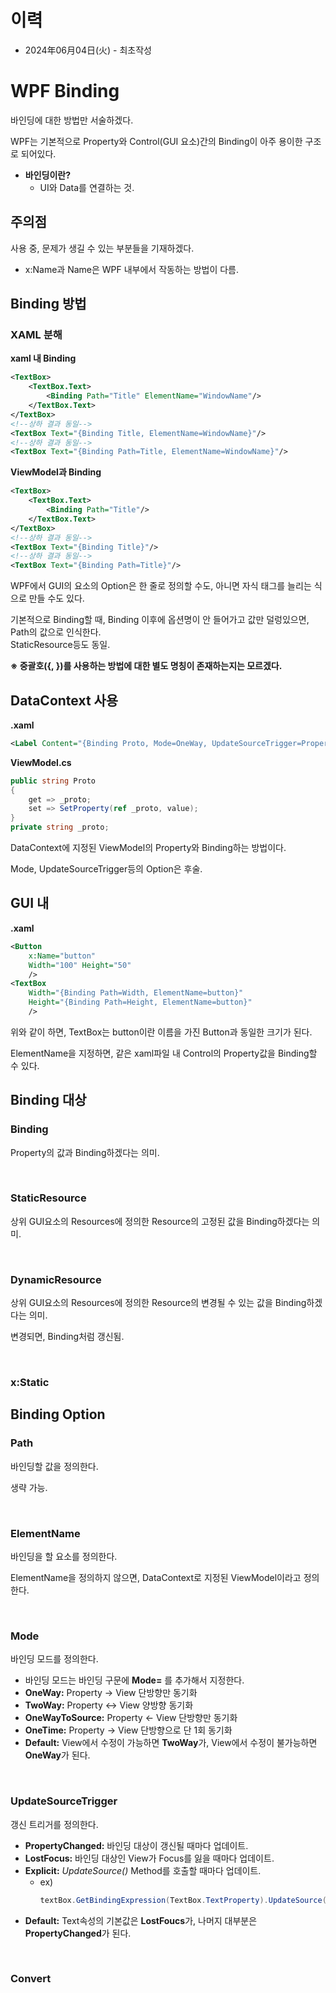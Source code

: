 # 이력
- 2024年06月04日(火) - 최초작성

# WPF Binding

바인딩에 대한 방법만 서술하겠다.

WPF는 기본적으로 Property와 Control(GUI 요소)간의 Binding이 아주 용이한 구조로 되어있다.

- **바인딩이란?**
    - UI와 Data를 연결하는 것.

## 주의점

사용 중, 문제가 생길 수 있는 부분들을 기재하겠다.

- x:Name과 Name은 WPF 내부에서 작동하는 방법이 다름.

## Binding 방법

### XAML 분해

**xaml 내 Binding**
``` xml
<TextBox>
    <TextBox.Text>
        <Binding Path="Title" ElementName="WindowName"/>
    </TextBox.Text>
</TextBox>
<!--상하 결과 동일-->
<TextBox Text="{Binding Title, ElementName=WindowName}"/>
<!--상하 결과 동일-->
<TextBox Text="{Binding Path=Title, ElementName=WindowName}"/>
```

**ViewModel과 Binding**
```xml
<TextBox>
    <TextBox.Text>
        <Binding Path="Title"/>
    </TextBox.Text>
</TextBox>
<!--상하 결과 동일-->
<TextBox Text="{Binding Title}"/>
<!--상하 결과 동일-->
<TextBox Text="{Binding Path=Title}"/>
```

WPF에서 GUI의 요소의 Option은 한 줄로 정의할 수도, 아니면 자식 태그를 늘리는 식으로 만들 수도 있다.

기본적으로 Binding할 때, Binding 이후에 옵션명이 안 들어가고 값만 덜렁있으면, Path의 값으로 인식한다.\
StaticResource등도 동일.

**※ 중괄호({, })를 사용하는 방법에 대한 별도 명칭이 존재하는지는 모르겠다.**

## DataContext 사용

**.xaml**
``` xml
<Label Content="{Binding Proto, Mode=OneWay, UpdateSourceTrigger=PropertyChanged}"/>
```

**ViewModel.cs**
``` csharp
public string Proto
{
    get => _proto;
    set => SetProperty(ref _proto, value);
}
private string _proto;
```

DataContext에 지정된 ViewModel의 Property와 Binding하는 방법이다.

Mode, UpdateSourceTrigger등의 Option은 후술.



## GUI 내

**.xaml**
```xml
<Button
    x:Name="button"
    Width="100" Height="50"
    />
<TextBox
    Width="{Binding Path=Width, ElementName=button}"
    Height="{Binding Path=Height, ElementName=button}"
    />
```

위와 같이 하면, TextBox는 button이란 이름을 가진 Button과 동일한 크기가 된다.

ElementName을 지정하면, 같은 xaml파일 내 Control의 Property값을 Binding할 수 있다.


## Binding 대상

### Binding

Property의 값과 Binding하겠다는 의미.

<br/>

### StaticResource

상위 GUI요소의 Resources에 정의한 Resource의 고정된 값을 Binding하겠다는 의미.

<br/>

### DynamicResource

상위 GUI요소의 Resources에 정의한 Resource의 변경될 수 있는 값을 Binding하겠다는 의미.

변경되면, Binding처럼 갱신됨.

<br/>

### x:Static



## Binding Option

### Path

바인딩할 값을 정의한다.

생략 가능.

<br/>

### ElementName

바인딩을 할 요소를 정의한다.

ElementName을 정의하지 않으면, DataContext로 지정된 ViewModel이라고 정의한다.

<br/>

### Mode

바인딩 모드를 정의한다.

- 바인딩 모드는 바인딩 구문에 **Mode=** 를 추가해서 지정한다.
- **OneWay:** Property -> View 단방향만 동기화
- **TwoWay:** Property <-> View 양방향 동기화
- **OneWayToSource:** Property <- View 단방향만 동기화
- **OneTime:** Property -> View 단방향으로 단 1회 동기화
- **Default:** View에서 수정이 가능하면 **TwoWay**가, View에서 수정이 불가능하면 **OneWay**가 된다.

<br/>

### UpdateSourceTrigger

갱신 트리거를 정의한다.

- **PropertyChanged:** 바인딩 대상이 갱신될 때마다 업데이트.
- **LostFocus:** 바인딩 대상인 View가 Focus를 잃을 때마다 업데이트.
- **Explicit:** _UpdateSource()_ Method를 호출할 때마다 업데이트.
    - ex)
        ``` csharp
        textBox.GetBindingExpression(TextBox.TextProperty).UpdateSource();
        ```
- **Default:** Text속성의 기본값은 **LostFoucs**가, 나머지 대부분은 **PropertyChanged**가 된다.

<br/>

### Convert

